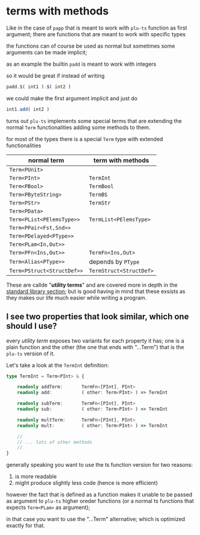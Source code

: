 # terms with methods

Like in the case of `papp` that is meant to work with `plu-ts` function as first argument; there are functions that are meant to work with specific types

the functions can of course be used as normal but sometimes some arguments can be made implicit;

as an example the builtin `padd` is meant to work with integers

so it would be great if instead of writing
```ts
padd.$( int1 ).$( int2 )
```
we could make the first argument implicit and just do
```ts
int1.add( int2 )
```
turns out `plu-ts` implements some special terms that are extending the normal `Term` functionalities adding some methods to them.

for most of the types there is a special `Term` type with extended functionalities

normal term                 | term with methods
----------------------------|--------------------
`Term<PUnit>`               |
`Term<PInt>`                | `TermInt`
`Term<PBool>`               | `TermBool`
`Term<PByteString>`         | `TermBS`
`Term<PStr>`                | `TermStr`
`Term<PData>`               |
`Term<PList<PElemsType>>`   | `TermList<PElemsType>`
`Term<PPair<Fst,Snd>>`      |
`Term<PDelayed<PType>>`     |
`Term<PLam<In,Out>>`        |
`Term<PFn<Ins,Out>>`        | `TermFn<Ins,Out>`
`Term<Alias<PType>>`        | depends by `PType`
`Term<PStruct<StructDef>>`  | `TermStruct<StructDef>`

These are callde "**utility terms**" and are covered more in depth in the [standard library section](../../stdlib/utility_terms/index.md); but is good having in mind that these exsists as they makes our life much easier while writing a program.

## I see two properties that look similar, which one should I use?

every _utility term_ exposes two variants for each property it has; one is a plain function and the other (the one that ends with "...Term") that is the `plu-ts` version of it.

Let's take a look at the `TermInt` definition:
```ts
type TermInt = Term<PInt> & {

    readonly addTerm:       TermFn<[PInt], PInt>
    readonly add:           ( other: Term<PInt> ) => TermInt

    readonly subTerm:       TermFn<[PInt], PInt>
    readonly sub:           ( other: Term<PInt> ) => TermInt

    readonly multTerm:      TermFn<[PInt], PInt>
    readonly mult:          ( other: Term<PInt> ) => TermInt

    // 
    // ... lots of other methods
    // 
}
``` 

generally speaking you want to use the ts function version for two reasons:
1) is more readable
2) might produce slightly less code (hence is more efficient)

however the fact that is defined as a function makes it unable to be passed as argument to `plu-ts` higher oreder functions (or a normal ts functions that expects `Term<PLam>` as argument);

in that case you want to use the "...Term" alternative; which is optimized exactly for that.